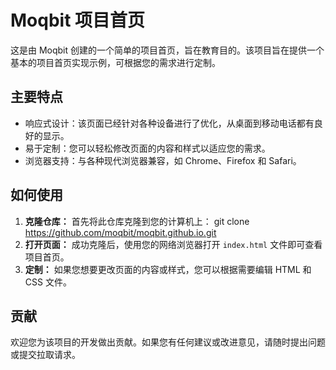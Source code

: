 # Moqbit 项目首页
这是由 Moqbit 创建的一个简单的项目首页，旨在教育目的。该项目旨在提供一个基本的项目首页实现示例，可根据您的需求进行定制。
## 主要特点
- 响应式设计：该页面已经针对各种设备进行了优化，从桌面到移动电话都有良好的显示。
- 易于定制：您可以轻松修改页面的内容和样式以适应您的需求。
- 浏览器支持：与各种现代浏览器兼容，如 Chrome、Firefox 和 Safari。
## 如何使用
1. **克隆仓库：** 首先将此仓库克隆到您的计算机上：
git clone https://github.com/moqbit/moqbit.github.io.git
2. **打开页面：** 成功克隆后，使用您的网络浏览器打开 `index.html` 文件即可查看项目首页。
3. **定制：** 如果您想要更改页面的内容或样式，您可以根据需要编辑 HTML 和 CSS 文件。
## 贡献
欢迎您为该项目的开发做出贡献。如果您有任何建议或改进意见，请随时提出问题或提交拉取请求。
